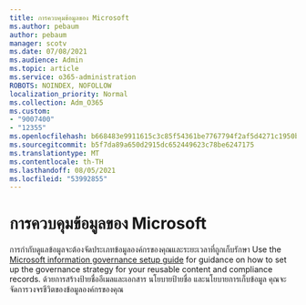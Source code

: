 ```yaml
---
title: การควบคุมข้อมูลของ Microsoft
ms.author: pebaum
author: pebaum
manager: scotv
ms.date: 07/08/2021
ms.audience: Admin
ms.topic: article
ms.service: o365-administration
ROBOTS: NOINDEX, NOFOLLOW
localization_priority: Normal
ms.collection: Adm_O365
ms.custom:
- "9007400"
- "12355"
ms.openlocfilehash: b668483e9911615c3c85f54361be7767794f2af5d4271c1950b01b401a2e2ef2
ms.sourcegitcommit: b5f7da89a650d2915dc652449623c78be6247175
ms.translationtype: MT
ms.contentlocale: th-TH
ms.lasthandoff: 08/05/2021
ms.locfileid: "53992855"
---
```

# <a name="microsoft-information-governance"></a>การควบคุมข้อมูลของ Microsoft

การกํากับดูแลข้อมูลจะต้องจัดประเภทข้อมูลองค์กรของคุณและระยะเวลาที่ถูกเก็บรักษา Use the [Microsoft information governance setup guide](https://admin.microsoft.com/AdminPortal/Home#/modernonboarding/migsetupguide) for guidance on how to set up the governance strategy for your reusable content and compliance records. ด้วยการสร้างป้ายชื่ออีเมลและเอกสาร นโยบายป้ายชื่อ และนโยบายการเก็บข้อมูล คุณจะจัดการวงจรชีวิตของข้อมูลองค์กรของคุณ

